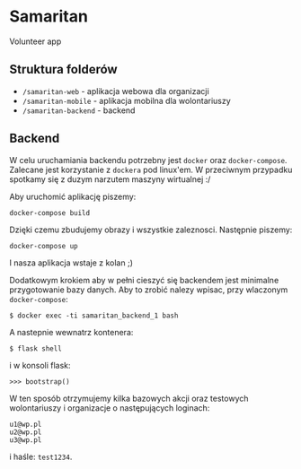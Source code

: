 # Samaritan
Volunteer app

## Struktura folderów
- `/samaritan-web` - aplikacja webowa dla organizacji
- `/samaritan-mobile` - aplikacja mobilna dla wolontariuszy
- `/samaritan-backend` - backend

## Backend
W celu uruchamiania backendu potrzebny jest `docker` oraz `docker-compose`. Zalecane jest korzystanie z `dockera` pod linux'em. W przeciwnym przypadku spotkamy się z duzym narzutem maszyny wirtualnej :/

Aby uruchomić aplikację piszemy: 
```
docker-compose build
```
Dzięki czemu zbudujemy obrazy i wszystkie zaleznosci.
Następnie piszemy:
```
docker-compose up
```
I nasza aplikacja wstaje z kolan ;)

Dodatkowym krokiem aby w pełni cieszyć się backendem jest minimalne przygotowanie bazy danych.
Aby to zrobić nalezy wpisac, przy wlaczonym `docker-compose`:
```
$ docker exec -ti samaritan_backend_1 bash
```
A nastepnie wewnatrz kontenera:
```
$ flask shell
```
i w konsoli flask:
```
>>> bootstrap()
```
W ten sposób otrzymujemy kilka bazowych akcji oraz testowych wolontariuszy i organizacje o następujących loginach:
```
u1@wp.pl
u2@wp.pl
u3@wp.pl
```
i haśle: `test1234`.

